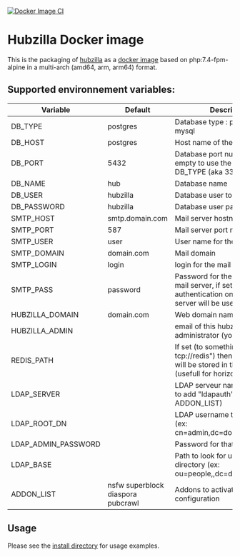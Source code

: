 [![Docker Image CI](https://github.com/sebt3/hubzilla/workflows/Docker%20Image%20CI/badge.svg)](https://github.com/sebt3/hubzilla/actions)

# Hubzilla Docker image

This is the packaging of [hubzilla](https://framagit.org/hubzilla/core) as a [docker image](https://hub.docker.com/r/sebt3/hubzilla) based on php:7.4-fpm-alpine in a multi-arch (amd64, arm, arm64) format.

## Supported environnement variables:

| Variable          | Default  | Description |
|-------------------|---------------|---------------|
| DB_TYPE | postgres | Database type : postgres or mysql |
| DB_HOST | postgres | Host name of the database  |
| DB_PORT | 5432 | Database port number, set empty to use the default of your DB_TYPE (aka 3306 for mysql) |
| DB_NAME | hub | Database name |
| DB_USER | hubzilla | Database user to connect to  |
| DB_PASSWORD | hubzilla | Database user password |
| SMTP_HOST | smtp.domain.com | Mail server hostname  |
| SMTP_PORT | 587 | Mail server port number |
| SMTP_USER | user | User name for the mail server  |
| SMTP_DOMAIN | domain.com | Mail domain |
| SMTP_LOGIN | login | login for the mail server  |
| SMTP_PASS | password | Password for the user on the mail server, if set empty, then no authentication on the smtp server will be used |
| HUBZILLA_DOMAIN | domain.com | Web domain  name for hubzilla |
| HUBZILLA_ADMIN |  | email of this hubzilla administrator (you)   |
| REDIS_PATH |  | If set (to something like " tcp://redis") then php sessions will be stored in this redis server  (usefull for horizontal scalability) |
| LDAP_SERVER |  | LDAP serveur name (dont forget to add "ldapauth" to the ADDON_LIST) |
| LDAP_ROOT_DN |  | LDAP username to connect to (ex: cn=admin,dc=domain,dc=com) |
| LDAP_ADMIN_PASSWORD |  | Password for that LDAP user |
| LDAP_BASE |  | Path to look for users in the directory (ex: ou=people,,dc=domain,dc=com) |
| ADDON_LIST | nsfw superblock diaspora pubcrawl | Addons to activate during initial configuration |

## Usage

Please see the [install directory](https://github.com/sebt3/hubzilla/tree/master/install) for usage examples.

